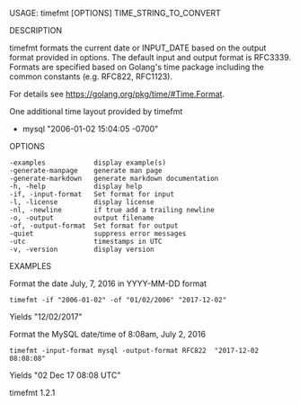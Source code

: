 
USAGE: timefmt [OPTIONS] TIME_STRING_TO_CONVERT

DESCRIPTION

timefmt formats the current date or INPUT_DATE based on the output format
provided in options. The default input and  output format is RFC3339. 
Formats are specified based on Golang's time package including the
common constants (e.g. RFC822, RFC1123). 

For details see https://golang.org/pkg/time/#Time.Format.

One additional time layout provided by timefmt 
 
+ mysql "2006-01-02 15:04:05 -0700"

OPTIONS

    -examples            display example(s)
    -generate-manpage    generate man page
    -generate-markdown   generate markdown documentation
    -h, -help            display help
    -if, -input-format   Set format for input
    -l, -license         display license
    -nl, -newline        if true add a trailing newline
    -o, -output          output filename
    -of, -output-format  Set format for output
    -quiet               suppress error messages
    -utc                 timestamps in UTC
    -v, -version         display version


EXAMPLES

Format the date July, 7, 2016 in YYYY-MM-DD format

    timefmt -if "2006-01-02" -of "01/02/2006" "2017-12-02"

Yields "12/02/2017"

Format the MySQL date/time of 8:08am, July 2, 2016

    timefmt -input-format mysql -output-format RFC822  "2017-12-02 08:08:08"

Yields "02 Dec 17 08:08 UTC"

timefmt 1.2.1
